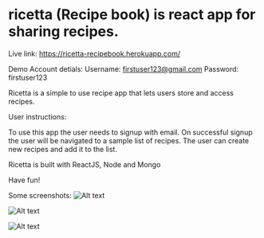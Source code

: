 # ricetta (Recipe book) is react app for sharing recipes.

Live link: https://ricetta-recipebook.herokuapp.com/

Demo Account detials: 
Username: firstuser123@gmail.com
Password: firstuser123

Ricetta is a simple to use recipe app that lets users store and access recipes.

User instructions: 

To use this app the user needs to signup with email.
On successful signup the user will be navigated to a sample list of recipes. The user can create new recipes and add it to the list.

Ricetta is built with ReactJS, Node and Mongo

Have fun!

Some screenshots:
![Alt text](https://user-images.githubusercontent.com/15713000/50128188-acfa7f80-0239-11e9-880e-45cb90ed3dff.png?raw=true "Login Screen")

![Alt text](https://user-images.githubusercontent.com/15713000/50128189-acfa7f80-0239-11e9-9af5-e2fa00475819.png?raw=true "Sample Recipe")


![Alt text](https://user-images.githubusercontent.com/15713000/50128190-acfa7f80-0239-11e9-8b1f-725fc68dcdda.png?raw=true "Add Recipe")

